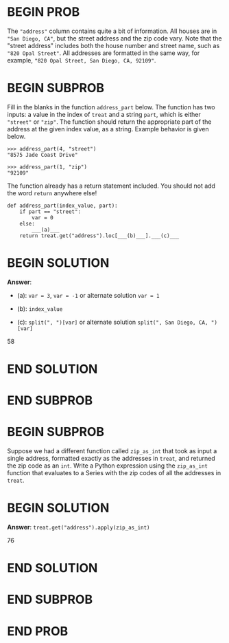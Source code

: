 # BEGIN PROB

The `"address"` column contains quite a bit of information. All houses
are in `"San Diego, CA"`, but the street address and the zip code vary.
Note that the "street address\" includes both the house number and
street name, such as `"820 Opal Street"`. All addresses are formatted in
the same way, for example, `"820 Opal Street, San Diego, CA, 92109"`.

# BEGIN SUBPROB

Fill in the blanks in the function `address_part` below. The function
has two inputs: a value in the index of `treat` and a string `part`,
which is either `"street"` or `"zip"`. The function should return the
appropriate part of the address at the given index value, as a string.
Example behavior is given below.

    >>> address_part(4, "street")
    "8575 Jade Coast Drive"

    >>> address_part(1, "zip")
    "92109"

The function already has a return statement included. You should not add
the word `return` anywhere else!

    def address_part(index_value, part):
        if part == "street":
            var = 0
        else:
            ___(a)___
        return treat.get("address").loc[___(b)___].___(c)___


# BEGIN SOLUTION

**Answer**:

- (a): `var = 3`, `var = -1` or alternate solution `var = 1`

- (b): `index_value`

- (c): `split(", ")[var]` or alternate solution `split(", San Diego, CA, ")[var]`

<average>58</average>

# END SOLUTION

# END SUBPROB

# BEGIN SUBPROB

Suppose we had a different function called `zip_as_int` that took as
input a single address, formatted exactly as the addresses in `treat`,
and returned the zip code as an `int`. Write a Python expression using
the `zip_as_int` function that evaluates to a Series with the zip codes
of all the addresses in `treat`.

# BEGIN SOLUTION

**Answer**: `treat.get("address").apply(zip_as_int)`

<average>76</average>

# END SOLUTION

# END SUBPROB

# END PROB